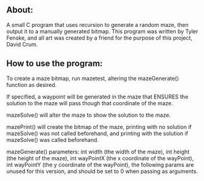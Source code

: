 ## About:
A small C program that uses recursion to generate a random maze, then output it to a manually generated bitmap. This program was written by
Tyler Fenske, and all art was created by a friend for the purpose of this project, David Crum. 

## How to use the program:
To create a maze bitmap, run mazetest, altering the mazeGenerate() function as desired.

If specified, a waypoint will be generated in the maze that ENSURES the solution to the maze will pass though that coordinate of the maze.

mazeSolve() will alter the maze to show the solution to the maze.

mazePrint() will create the bitmap of the maze, printing with no solution if mazeSolve() was not called beforehand, and printing with 
the solution if mazeSolve() was called beforehand.

mazeGenerate() parameters:
int width (the width of the maze), int height (the height of the maze), int wayPointX (the x coordinate of the wayPoint), int wayPointY 
(the y coordinate of the wayPoint), the following params are unused for this version, and should be set to 0 when passing as arguments.

